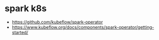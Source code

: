 # spark k8s

- <https://github.com/kubeflow/spark-operator>
- <https://www.kubeflow.org/docs/components/spark-operator/getting-started/>

